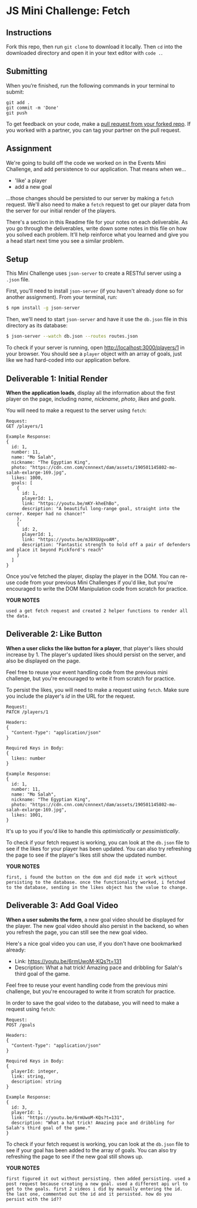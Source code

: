 # JS Mini Challenge: Fetch

## Instructions

Fork this repo, then run `git clone` to download it locally. Then `cd` into the downloaded directory and open it in your text editor with `code .`.

## Submitting

When you’re finished, run the following commands in your terminal to submit:

```
git add .
git commit -m 'Done'
git push
```

To get feedback on your code, make a [pull request from your forked repo](https://docs.github.com/en/github/collaborating-with-issues-and-pull-requests/creating-a-pull-request-from-a-fork). If you worked with a partner, you can tag your partner on the pull request.

## Assignment

We're going to build off the code we worked on in the Events Mini Challenge, and add persistence to our application. That means when we...

- 'like' a player 
- add a new goal

...those changes should be persisted to our server by making a `fetch` request. We'll also need to make a `fetch` request to get our player data from the server for our initial render of the players.

There's a section in this Readme file for your notes on each deliverable. As you go through the deliverables, write down some notes in this file on how you solved each problem. It'll help reinforce what you learned and give you a head start next time you see a similar problem.

## Setup

This Mini Challenge uses `json-server` to create a RESTful server using a `.json` file. 

First, you'll need to install `json-server` (if you haven't already done so for another assignment). From your terminal, run:

```sh
$ npm install -g json-server
```

Then, we'll need to start `json-server` and have it use the `db.json` file in this directory as its database:

```sh
$ json-server --watch db.json --routes routes.json
```

To check if your server is running, open [http://localhost:3000/players/1](http://localhost:3000/players/1) in your browser. You should see a `player` object with an array of goals, just like we had hard-coded into our application before.

## Deliverable 1: Initial Render

**When the application loads**, display all the information about the first player on the page, including *name*, *nickname*, *photo*, *likes* and *goals*.

You will need to make a request to the server using `fetch`: 

```
Request:
GET /players/1

Example Response:
{
  id: 1,
  number: 11,
  name: "Mo Salah",
  nickname: "The Egyptian King",
  photo: "https://cdn.cnn.com/cnnnext/dam/assets/190501145802-mo-salah-exlarge-169.jpg",
  likes: 1000,
  goals: [
    {
      id: 1,
      playerId: 1,
      link: "https://youtu.be/mKY-kheEhBo",
      description: "A beautiful long-range goal, straight into the corner. Keeper had no chance!"
    },
    {
      id: 2,
      playerId: 1,
      link: "https://youtu.be/mJ8XGUgvoAM",
      description: "Fantastic strength to hold off a pair of defenders and place it beyond Pickford's reach"
    }
  ]
}
```

Once you've fetched the player, display the player in the DOM. You can re-use code from your previous Mini Challenges if you'd like, but you're encouraged to write the DOM Manipulation code from scratch for practice.

**YOUR NOTES**
```
used a get fetch request and created 2 helper functions to render all the data.
```

## Deliverable 2: Like Button

**When a user clicks the like button for a player**, that player's likes should increase by 1. The player's updated likes should persist on the server, and also be displayed on the page.

Feel free to reuse your event handling code from the previous mini challenge, but you're encouraged to write it from scratch for practice.

To persist the likes, you will need to make a request using `fetch`. Make sure you include the player's *id* in the URL for the request.

```
Request:
PATCH /players/1

Headers: 
{ 
  "Content-Type": "application/json"
}

Required Keys in Body:
{ 
  likes: number
}

Example Response:
{
  id: 1,
  number: 11,
  name: "Mo Salah",
  nickname: "The Egyptian King",
  photo: "https://cdn.cnn.com/cnnnext/dam/assets/190501145802-mo-salah-exlarge-169.jpg",
  likes: 1001,
}
```

It's up to you if you'd like to handle this *optimistically* or *pessimistically*.

To check if your fetch request is working, you can look at the `db.json` file to see if the likes for your player has been updated. You can also try refreshing the page to see if the player's likes still show the updated number.

**YOUR NOTES**
```
first, i found the button on the dom and did made it work without persisting to the database. once the functionality worked, i fetched to the database, sending in the likes object has the value to change.
```

## Deliverable 3: Add Goal Video

**When a user submits the form**, a new goal video should be displayed for the player. The new goal video should also persist in the backend, so when you refresh the page, you can still see the new goal video.

Here's a nice goal video you can use, if you don't have one bookmarked already: 

- Link: https://youtu.be/6rmUwoM-KQs?t=131
- Description: What a hat trick! Amazing pace and dribbling for Salah's third goal of the game.

Feel free to reuse your event handling code from the previous mini challenge, but you're encouraged to write it from scratch for practice.

In order to save the goal video to the database, you will need to make a request using `fetch`:

```
Request:
POST /goals

Headers: 
{ 
  "Content-Type": "application/json"
}

Required Keys in Body:
{ 
  playerId: integer,
  link: string,
  description: string
}

Example Response:
{
  id: 3,
  playerId: 1,
  link: "https://youtu.be/6rmUwoM-KQs?t=131",
  description: "What a hat trick! Amazing pace and dribbling for Salah's third goal of the game."
}
```

To check if your fetch request is working, you can look at the `db.json` file to see if your goal has been added to the array of goals. You can also try refreshing the page to see if the new goal still shows up.

**YOUR NOTES**
```
first figured it out without persisting. then added persisting. used a post request because creating a new goal. used a different api url to get to the goals. first 2 videos i did by manually entering the id. the last one, commented out the id and it persisted. how do you persist with the id??
```